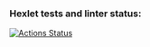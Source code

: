 ### Hexlet tests and linter status:
[![Actions Status](https://github.com/toridnc/layout-designer-project-58/workflows/hexlet-check/badge.svg)](https://github.com/toridnc/layout-designer-project-58/actions)